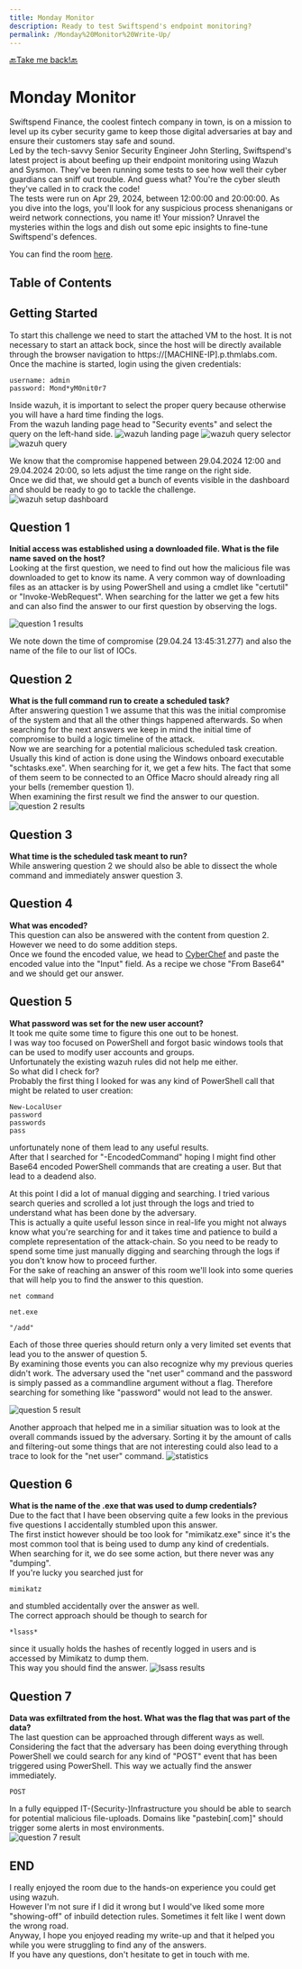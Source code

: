 ```yaml
---
title: Monday Monitor
description: Ready to test Swiftspend's endpoint monitoring?
permalink: /Monday%20Monitor%20Write-Up/
---
```

[🔙Take me back!🔙](../)

# Monday Monitor
Swiftspend Finance, the coolest fintech company in town, is on a mission to level up its cyber security game to keep those digital adversaries at bay and ensure their customers stay safe and sound.  
Led by the tech-savvy Senior Security Engineer John Sterling, Swiftspend's latest project is about beefing up their endpoint monitoring using Wazuh and Sysmon. They've been running some tests to see how well their cyber guardians can sniff out trouble. And guess what? You're the cyber sleuth they've called in to crack the code!  
The tests were run on Apr 29, 2024, between 12:00:00 and 20:00:00. As you dive into the logs, you'll look for any suspicious process shenanigans or weird network connections, you name it! Your mission? Unravel the mysteries within the logs and dish out some epic insights to fine-tune Swiftspend's defences.  

You can find the room [here](https://tryhackme.com/room/mondaymonitor).

## Table of Contents
<div id="toc" class="toc-container"></div>

## Getting Started
To start this challenge we need to start the attached VM to the host. It is not necessary to start an attack bock, since the host will be directly available through the browser navigation to https://[MACHINE-IP].p.thmlabs.com.  
Once the machine is started, login using the given credentials:
```
username: admin
password: Mond*yM0nit0r7
```
Inside wazuh, it is important to select the proper query because otherwise you will have a hard time finding the logs.  
From the wazuh landing page head to "Security events" and select the query on the left-hand side.
![wazuh landing page](img/image.png)
![wazuh query selector](img/image-1.png)
![wazuh query](img/image-2.png)

We know that the compromise happened between 29.04.2024 12:00 and 29.04.2024 20:00, so lets adjust the time range on the right side.  
Once we did that, we should get a bunch of events visible in the dashboard and should be ready to go to tackle the challenge.
![wazuh setup dashboard](img/image-3.png)

## Question 1
**Initial access was established using a downloaded file. What is the file name saved on the host?**  
Looking at the first question, we need to find out how the malicious file was downloaded to get to know its name. A very common way of downloading files as an attacker is by using PowerShell and using a cmdlet like "certutil" or "Invoke-WebRequest". When searching for the latter we get a few hits and can also find the answer to our first question by observing the logs.

![question 1 results](img/image-4.png)

We note down the time of compromise (29.04.24 13:45:31.277) and also the name of the file to our list of IOCs.

## Question 2
**What is the full command run to create a scheduled task?**  
After answering question 1 we assume that this was the initial compromise of the system and that all the other things happened afterwards. So when searching for the next answers we keep in mind the initial time of compromise to build a logic timeline of the attack.  
Now we are searching for a potential malicious scheduled task creation. Usually this kind of action is done using the Windows onboard executable "schtasks.exe". When searching for it, we get a few hits. The fact that some of them seem to be connected to an Office Macro should already ring all your bells (remember question 1).  
When examining the first result we find the answer to our question.
![question 2 results](img/image-5.png)


## Question 3
**What time is the scheduled task meant to run?**  
While answering question 2 we should also be able to dissect the whole command and immediately answer question 3.

## Question 4
**What was encoded?**  
This question can also be answered with the content from question 2. However we need to do some addition steps.  
Once we found the encoded value, we head to [CyberChef](https://gchq.github.io/CyberChef/) and paste the encoded value into the "Input" field. As a recipe we chose "From Base64" and we should get our answer.

## Question 5
**What password was set for the new user account?**  
It took me quite some time to figure this one out to be honest.  
I was way too focused on PowerShell and forgot basic windows tools that can be used to modify user accounts and groups.  
Unfortunately the existing wazuh rules did not help me either.  
So what did I check for?  
Probably the first thing I looked for was any kind of PowerShell call that might be related to user creation:
```
New-LocalUser
password
passwords
pass
```
unfortunately none of them lead to any useful results.  
After that I searched for "-EncodedCommand" hoping I might find other Base64 encoded PowerShell commands that are creating a user. But that lead to a deadend also.  

At this point I did a lot of manual digging and searching. I tried various search queries and scrolled a lot just through the logs and tried to understand what has been done by the adversary.  
This is actually a quite useful lesson since in real-life you might not always know what you're searching for and it takes time and patience to build a complete representation of the attack-chain. So you need to be ready to spend some time just manually digging and searching through the logs if you don't know how to proceed further.  
For the sake of reaching an answer of this room we'll look into some queries that will help you to find the answer to this question.

```
net command

net.exe

"/add"
```
Each of those three queries should return only a very limited set events that lead you to the answer of question 5.  
By examining those events you can also recognize why my previous queries didn't work. The adversary used the "net user" command and the password is simply passed as a commandline argument without a flag. Therefore searching for something like "password" would not lead to the answer.  

![question 5 result](img/image-6.png)

Another approach that helped me in a similiar situation was to look at the overall commands issued by the adversary. Sorting it by the amount of calls and filtering-out some things that are not interesting could also lead to a trace to look for the "net user" command.
![statistics](img/image-7.png)

## Question 6
**What is the name of the .exe that was used to dump credentials?**  
Due to the fact that I have been observing quite a few looks in the previous five questions I accidentally stumbled upon this answer.  
The first instict however should be too look for "mimikatz.exe" since it's the most common tool that is being used to dump any kind of credentials.  
When searching for it, we do see some action, but there never was any "dumping".  
If you're lucky you searched just for
```
mimikatz
```
and stumbled accidentally over the answer as well.  
The correct approach should be though to search for 
```
*lsass*
```
since it usually holds the hashes of recently logged in users and is accessed by Mimikatz to dump them.  
This way you should find the answer.
![lsass results](img/image-8.png)

## Question 7
**Data was exfiltrated from the host. What was the flag that was part of the data?**  
The last question can be approached through different ways as well.  
Considering the fact that the adversary has been doing everything through PowerShell we could search for any kind of "POST" event that has been triggered using PowerShell. This way we actually find the answer immediately.
```
POST
```
In a fully equipped IT-(Security-)Infrastructure you should be able to search for potential malicious file-uploads. Domains like "pastebin[.com]" should trigger some alerts in most environments.  
![question 7 result](img/image-9.png)


## END
I really enjoyed the room due to the hands-on experience you could get using wazuh.  
However I'm not sure if I did it wrong but I would've liked some more "showing-off" of inbuild detection rules. Sometimes it felt like I went down the wrong road.  
Anyway, I hope you enjoyed reading my write-up and that it helped you while you were struggling to find any of the answers.  
If you have any questions, don't hesitate to get in touch with me.